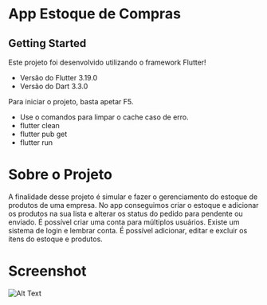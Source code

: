 # App Estoque de Compras

## Getting Started

Este projeto foi desenvolvido utilizando o framework Flutter!
- Versão do Flutter 3.19.0
- Versão do Dart 3.3.0

Para iniciar o projeto, basta apetar F5.
- Use o comandos para limpar o cache caso de erro.
- flutter clean
- flutter pub get
- flutter run

# Sobre o Projeto

A finalidade desse projeto é simular e fazer o gerenciamento do estoque de produtos de uma empresa.
No app conseguimos criar o estoque e adicionar os produtos na sua lista e alterar os status do pedido para pendente ou enviado.
É possível criar uma conta para múltiplos usuários.
Existe um sistema de login e lembrar conta.
É possível adicionar, editar e excluir os itens do estoque e produtos.

# Screenshot
![Alt Text]([[https://firebasestorage.googleapis.com/v0/b/todo-list-18a8d.appspot.com/o/prancheta_todo_list.png?alt=media&token=b8ccdf8a-8a0e-4f72-bb4b-2a03e7b9a7fb&_gl=1*151jxbd*_ga*NDcxMzQzNTYuMTY5MzIzMTQzOQ..*_ga_CW55HF8NVT*MTY5Njc3NTI2NS42MC4xLjE2OTY3NzY5NTUuNDEuMC4w](https://firebasestorage.googleapis.com/v0/b/my-shop-60e72.appspot.com/o/Projeto%20App%20Estoque%20%202024.png?alt=media&token=370498e2-b058-43e4-a0a0-4152ccb57c1d)https://firebasestorage.googleapis.com/v0/b/my-shop-60e72.appspot.com/o/Projeto%20App%20Estoque%20%202024.png?alt=media&token=370498e2-b058-43e4-a0a0-4152ccb57c1d](https://firebasestorage.googleapis.com/v0/b/my-shop-60e72.appspot.com/o/Projeto%20App%20Estoque%20%202024.png?alt=media&token=370498e2-b058-43e4-a0a0-4152ccb57c1d)https://firebasestorage.googleapis.com/v0/b/my-shop-60e72.appspot.com/o/Projeto%20App%20Estoque%20%202024.png?alt=media&token=370498e2-b058-43e4-a0a0-4152ccb57c1d)

